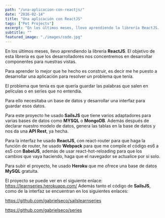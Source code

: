 ```yaml
---
path: "/una-aplicacion-con-reactjs/"
date: "2016-02-14"
title: "Una aplicación con ReactJS"
tags: ["Pet Projects"]
excerpt: "En los últimos meses, llevo aprendiendo la librería ReactJS. El objetivo de esta librería es que los desarrolladores nos concentremos en desarrollar componentes para nuestras vistas. Para aprender lo mejor que he hecho es construir, es decir me he puesto a desarrollar una aplicación para resolver un problema que tenía."
subtitle: ""
featured_image: "./images/code.jpg"
---
```

En los últimos meses, llevo aprendiendo la librería **ReactJS**. El objetivo de esta librería es que los desarrolladores nos concentremos en desarrollar componentes para nuestras vistas. 

Para aprender lo mejor que he hecho es construir, es decir me he puesto a desarrollar una aplicación para resolver un problema que tenía. 

El problema que tenía es que quería guardar las palabras que salen en películas o en series que no entendía. 

Para ello necesitaba un base de datos y desarrollar una interfaz para guardar esos datos. 

Para este proyecto he usado **SailsJS** que tiene varios adaptadores para varias bases de datos como **MYSQL** o **MongoDB**. Además después de declarar nuestro modelo de datos, genera las tablas en la base de datos y nos da una **API Rest**, ya hecha. 

Para la interfaz he usado **ReactJS**, con react-router para que haga la función de router, he usado **Webpack** para que me compile el código es6 a es5 con **BabelJS**, además de usar react-hot-reloading para que los cambios que vaya haciendo, haga que el navegador se actualice por si solo. 

Para subir el proyecto, he usado **Heroku** que me ofrece una base de datos **MySQL** gratuita. 

El proyecto se puede ver en el siguiente enlace: <a href="https://learnseries.herokuapp.com/" target="_blank">https://learnseries.herokuapp.com/</a> Además tanto el código de **SailsJS**, como de la interfaz se encuentran en los siguientes enlaces: 

<a href="https://github.com/gabrielseco/sailslearnseries" target="_blank">https://github.com/gabrielseco/sailslearnseries</a>

<a href="https://github.com/gabrielseco/series" target="_blank">https://github.com/gabrielseco/series</a>